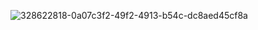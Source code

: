 ![328622818-0a07c3f2-49f2-4913-b54c-dc8aed45cf8a](https://github.com/user-attachments/assets/f0d76e31-5b68-4336-9607-13fd5346c1c9)

